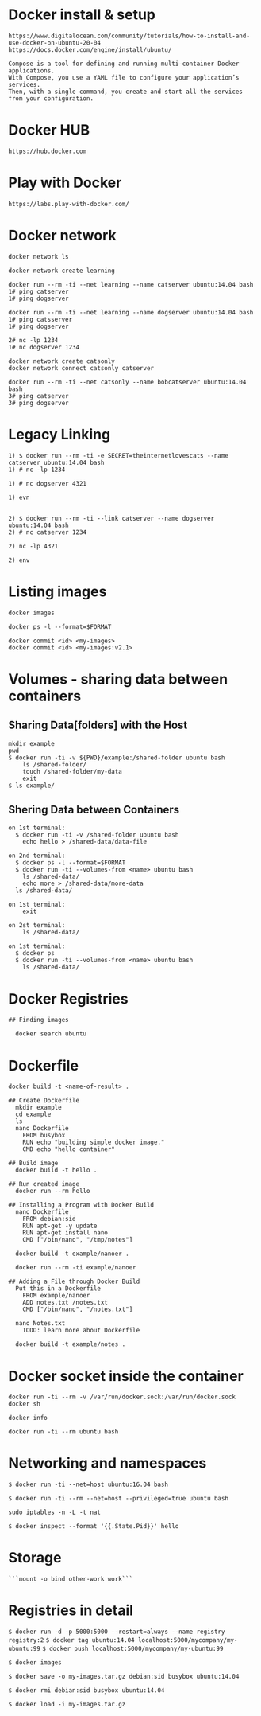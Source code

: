 # Docker install & setup
    https://www.digitalocean.com/community/tutorials/how-to-install-and-use-docker-on-ubuntu-20-04
    https://docs.docker.com/engine/install/ubuntu/
    
    Compose is a tool for defining and running multi-container Docker applications. 
    With Compose, you use a YAML file to configure your application’s services. 
    Then, with a single command, you create and start all the services from your configuration. 
    
# Docker HUB
    https://hub.docker.com
    
# Play with Docker    
    https://labs.play-with-docker.com/

# Docker network
    docker network ls
    
    docker network create learning
    
    docker run --rm -ti --net learning --name catserver ubuntu:14.04 bash
    1# ping catserver
    1# ping dogserver
    
    docker run --rm -ti --net learning --name dogserver ubuntu:14.04 bash
    1# ping catsserver
    1# ping dogserver

    2# nc -lp 1234
    1# nc dogserver 1234
    
    docker network create catsonly
    docker network connect catsonly catserver
    
    docker run --rm -ti --net catsonly --name bobcatserver ubuntu:14.04 bash
    3# ping catserver
    3# ping dogserver
    
# Legacy Linking

    1) $ docker run --rm -ti -e SECRET=theinternetlovescats --name catserver ubuntu:14.04 bash
    1) # nc -lp 1234
    
    1) # nc dogserver 4321
    
    1) evn
    
    
    2) $ docker run --rm -ti --link catserver --name dogserver ubuntu:14.04 bash
    2) # nc catserver 1234
    
    2) nc -lp 4321
    
    2) env

# Listing images

    docker images
    
    docker ps -l --format=$FORMAT
    
    docker commit <id> <my-images>
    docker commit <id> <my-images:v2.1>
    
# Volumes - sharing data between containers   

  ## Sharing Data[folders] with the Host
  
    mkdir example
    pwd
    $ docker run -ti -v ${PWD}/example:/shared-folder ubuntu bash
        ls /shared-folder/
        touch /shared-folder/my-data
        exit
    $ ls example/
    
  ## Shering Data between Containers 

    on 1st terminal:
      $ docker run -ti -v /shared-folder ubuntu bash
        echo hello > /shared-data/data-file

    on 2nd terminal:  
      $ docker ps -l --format=$FORMAT
      $ docker run -ti --volumes-from <name> ubuntu bash
        ls /shared-data/
        echo more > /shared-data/more-data
      ls /shared-data/
     
    on 1st terminal:
        exit
    
    on 2st terminal:
        ls /shared-data/

    on 1st terminal:
      $ docker ps 
      $ docker run -ti --volumes-from <name> ubuntu bash
        ls /shared-data/
  
# Docker Registries
    
    ## Finding images
    
      docker search ubuntu
    
# Dockerfile

    docker build -t <name-of-result> .
    
    ## Create Dockerfile
      mkdir example
      cd example
      ls
      nano Dockerfile
        FROM busybox
        RUN echo "building simple docker image."
        CMD echo "hello container"
        
    ## Build image    
      docker build -t hello .

    ## Run created image
      docker run --rm hello
      
    ## Installing a Program with Docker Build
      nano Dockerfile
        FROM debian:sid
        RUN apt-get -y update
        RUN apt-get install nano
        CMD ["/bin/nano", "/tmp/notes"]
      
      docker build -t example/nanoer .
      
      docker run --rm -ti example/nanoer
      
    ## Adding a File through Docker Build
      Put this in a Dockerfile
        FROM example/nanoer
        ADD notes.txt /notes.txt
        CMD ["/bin/nano", "/notes.txt"]
        
      nano Notes.txt
        TODO: learn more about Dockerfile
        
      docker build -t example/notes .
      
      
# Docker socket inside the container

  ```docker run -ti --rm -v /var/run/docker.sock:/var/run/docker.sock docker sh```
  
  ```docker info```
  
  ```docker run -ti --rm ubuntu bash```
  
  
# Networking and namespaces
  ```$ docker run -ti --net=host ubuntu:16.04 bash```
  
  ```$ docker run -ti --rm --net=host --privileged=true ubuntu bash```
  
  ```sudo iptables -n -L -t nat```
  
  ```$ docker inspect --format '{{.State.Pid}}' hello```
  
# Storage

    ```mount -o bind other-work work```
    
# Registries in detail

  ```$ docker run -d -p 5000:5000 --restart=always --name registry registry:2```
  ```$ docker tag ubuntu:14.04 localhost:5000/mycompany/my-ubuntu:99```
  ```$ docker push localhost:5000/mycompany/my-ubuntu:99```
    
  ```$ docker images```
  
  ```$ docker save -o my-images.tar.gz debian:sid busybox ubuntu:14.04```
  
  ```$ docker rmi debian:sid busybox ubuntu:14.04```
  
  ```$ docker load -i my-images.tar.gz```
  
